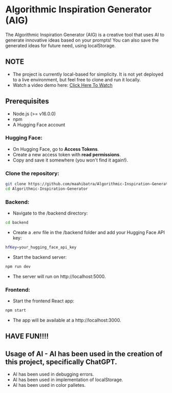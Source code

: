 # Algorithmic Inspiration Generator (AIG)

The Algorithmic Inspiration Generator (AIG) is a creative tool that uses AI to generate innovative ideas based on your prompts! You can also save the generated ideas for future need, using localStorage.
  
## NOTE
- The project is currently local-based for simplicity. It is not yet deployed to a live environment, but feel free to clone and run it locally.
- Watch a video demo here: [Click Here To Watch](https://youtu.be/2DEqOB2eNAU)

## Prerequisites
- Node.js (>= v16.0.0)
- npm
- A Hugging Face account

### Hugging Face:
- On Hugging Face, go to **Access Tokens**.
- Create a new access token with **read permissions**.
- Copy and save it somewhere (you won't find it again!).

### Clone the repository:
```bash
git clone https://github.com/maahibatra/Algorithmic-Inspiration-Generatior
cd Algorithmic-Inspiration-Generator
```

### Backend:
- Navigate to the /backend directory:
```bash
cd backend
```
- Create a .env file in the /backend folder and add your Hugging Face API key:
```bash
hfKey=your_hugging_face_api_key
```
- Start the backend server:
```bash
npm run dev
```
- The server will run on http://localhost:5000.

### Frontend:
- Start the frontend React app:
```bash
npm start
```
- The app will be available at a http://localhost:3000.

## HAVE FUN!!!!

## Usage of AI - AI has been used in the creation of this project, specifically ChatGPT.
- AI has been used in debugging errors.
- AI has been used in implementation of localStorage.
- AI has been used in color palletes.